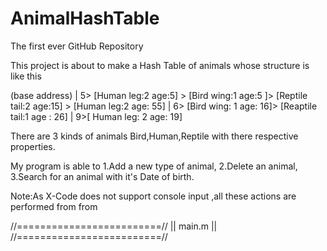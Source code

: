AnimalHashTable
===============

The first ever GitHub Repository

This project is about to make a Hash Table of animals whose structure is like this

(base address) 
|
5­> [Human leg:2 age:5] ­> [Bird wing:1 age:5 ]­> [Reptile tail:2 age:15] ­> [Human leg:2 age:  55] 
|
6­> [Bird wing: 1 age: 16]­> [Reaptile tail:1 age : 26]
|
9­>[ Human leg: 2 age: 19]
  
  There are 3 kinds of animals Bird,Human,Reptile with there respective properties.
  
  
  My program is able to 
  1.Add a new type of animal,
  2.Delete an animal,
  3.Search for an animal with it's Date of birth.
  
  
 Note:As X-Code does not support console input ,all these actions are performed from from
 
 //=========================//
 ||          main.m        ||
 //=========================//
